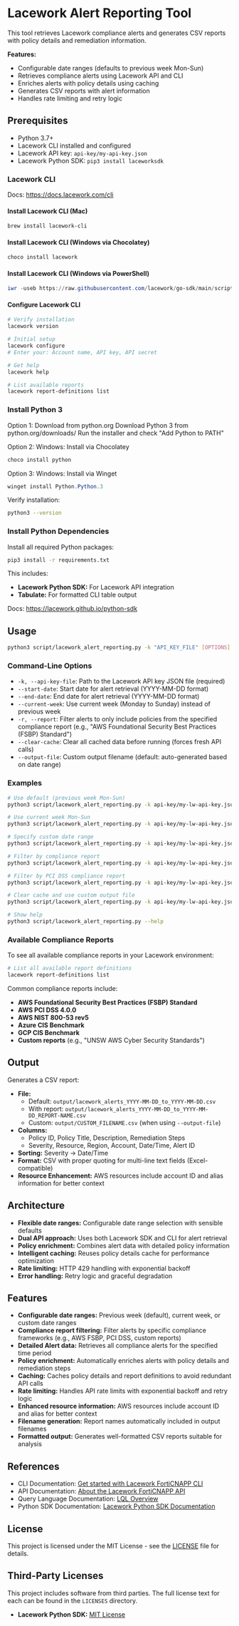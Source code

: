 # Lacework Alert Reporting Tool

This tool retrieves Lacework compliance alerts and generates CSV reports with policy details and remediation information.

**Features:**
- Configurable date ranges (defaults to previous week Mon-Sun)
- Retrieves compliance alerts using Lacework API and CLI
- Enriches alerts with policy details using caching
- Generates CSV reports with alert information
- Handles rate limiting and retry logic

## Prerequisites

- Python 3.7+
- Lacework CLI installed and configured
- Lacework API key: `api-key/my-api-key.json`
- Lacework Python SDK: `pip3 install laceworksdk`

### Lacework CLI

Docs: https://docs.lacework.com/cli

#### Install Lacework CLI (Mac)
```bash
brew install lacework-cli
```

#### Install Lacework CLI (Windows via Chocolatey)
```powershell
choco install lacework
```

#### Install Lacework CLI (Windows via PowerShell)
```powershell
iwr -useb https://raw.githubusercontent.com/lacework/go-sdk/main/scripts/install.ps1 | iex
```

#### Configure Lacework CLI
```bash
# Verify installation
lacework version

# Initial setup
lacework configure
# Enter your: Account name, API key, API secret

# Get help 
lacework help

# List available reports
lacework report-definitions list
```

### Install Python 3

Option 1: Download from python.org
Download Python 3 from python.org/downloads/
Run the installer and check "Add Python to PATH"

Option 2: Windows: Install via Chocolatey
```powershell
choco install python
```

Option 3: Windows: Install via Winget
```powershell
winget install Python.Python.3
```

Verify installation:
```bash
python3 --version
```

### Install Python Dependencies

Install all required Python packages:
```bash
pip3 install -r requirements.txt
```

This includes:
- **Lacework Python SDK:** For Lacework API integration
- **Tabulate:** For formatted CLI table output

Docs: https://lacework.github.io/python-sdk

## Usage

```bash
python3 script/lacework_alert_reporting.py -k "API_KEY_FILE" [OPTIONS]
```

### Command-Line Options
- `-k, --api-key-file`: Path to the Lacework API key JSON file (required)
- `--start-date`: Start date for alert retrieval (YYYY-MM-DD format)
- `--end-date`: End date for alert retrieval (YYYY-MM-DD format)
- `--current-week`: Use current week (Monday to Sunday) instead of previous week
- `-r, --report`: Filter alerts to only include policies from the specified compliance report (e.g., "AWS Foundational Security Best Practices (FSBP) Standard")
- `--clear-cache`: Clear all cached data before running (forces fresh API calls)
- `--output-file`: Custom output filename (default: auto-generated based on date range)

### Examples

```bash
# Use default (previous week Mon-Sun)
python3 script/lacework_alert_reporting.py -k api-key/my-lw-api-key.json

# Use current week Mon-Sun
python3 script/lacework_alert_reporting.py -k api-key/my-lw-api-key.json --current-week

# Specify custom date range
python3 script/lacework_alert_reporting.py -k api-key/my-lw-api-key.json --start-date 2024-01-01 --end-date 2024-01-07

# Filter by compliance report
python3 script/lacework_alert_reporting.py -k api-key/my-lw-api-key.json --current-week -r "CIS Amazon Web Services Foundations Benchmark v1.4.0"

# Filter by PCI DSS compliance report
python3 script/lacework_alert_reporting.py -k api-key/my-lw-api-key.json --current-week -r "AWS PCI DSS 4.0.0"

# Clear cache and use custom output file
python3 script/lacework_alert_reporting.py -k api-key/my-lw-api-key.json --clear-cache --output-file my_alerts.csv

# Show help
python3 script/lacework_alert_reporting.py --help
```

### Available Compliance Reports

To see all available compliance reports in your Lacework environment:

```bash
# List all available report definitions
lacework report-definitions list
```

Common compliance reports include:
- **AWS Foundational Security Best Practices (FSBP) Standard**
- **AWS PCI DSS 4.0.0**
- **AWS NIST 800-53 rev5**
- **Azure CIS Benchmark**
- **GCP CIS Benchmark**
- **Custom reports** (e.g., "UNSW AWS Cyber Security Standards")

## Output

Generates a CSV report:
- **File:** 
  - Default: `output/lacework_alerts_YYYY-MM-DD_to_YYYY-MM-DD.csv`
  - With report: `output/lacework_alerts_YYYY-MM-DD_to_YYYY-MM-DD_REPORT-NAME.csv`
  - Custom: `output/CUSTOM_FILENAME.csv` (when using `--output-file`)
- **Columns:**
  - Policy ID, Policy Title, Description, Remediation Steps
  - Severity, Resource, Region, Account, Date/Time, Alert ID
- **Sorting:** Severity → Date/Time
- **Format:** CSV with proper quoting for multi-line text fields (Excel-compatible)
- **Resource Enhancement:** AWS resources include account ID and alias information for better context

## Architecture

- **Flexible date ranges:** Configurable date range selection with sensible defaults
- **Dual API approach:** Uses both Lacework SDK and CLI for alert retrieval
- **Policy enrichment:** Combines alert data with detailed policy information
- **Intelligent caching:** Reuses policy details cache for performance optimization
- **Rate limiting:** HTTP 429 handling with exponential backoff
- **Error handling:** Retry logic and graceful degradation

## Features

- **Configurable date ranges:** Previous week (default), current week, or custom date ranges
- **Compliance report filtering:** Filter alerts by specific compliance frameworks (e.g., AWS FSBP, PCI DSS, custom reports)
- **Detailed Alert data:** Retrieves all compliance alerts for the specified time period
- **Policy enrichment:** Automatically enriches alerts with policy details and remediation steps
- **Caching:** Caches policy details and report definitions to avoid redundant API calls
- **Rate limiting:** Handles API rate limits with exponential backoff and retry logic
- **Enhanced resource information:** AWS resources include account ID and alias for better context
- **Filename generation:** Report names automatically included in output filenames
- **Formatted output:** Generates well-formatted CSV reports suitable for analysis

## References

- CLI Documentation: [Get started with Lacework FortiCNAPP CLI](https://docs.fortinet.com/document/lacework-forticnapp/latest/cli-reference/68020/get-started-with-the-lacework-forticnapp-cli)
- API Documentation: [About the Lacework FortiCNAPP API](https://docs.fortinet.com/document/lacework-forticnapp/latest/api-reference/863111/about-the-lacework-forticnapp-api)
- Query Language Documentation: [LQL Overview](https://docs.fortinet.com/document/lacework-forticnapp/latest/lql-reference/598361/lql-overview)
- Python SDK Documentation: [Lacework Python SDK Documentation](https://lacework.github.io/python-sdk)

## License

This project is licensed under the MIT License - see the [LICENSE](LICENSE) file for details.

## Third-Party Licenses

This project includes software from third parties. The full license text for each can be found in the `LICENSES` directory.

* **Lacework Python SDK:** [MIT License](./LICENSES/LACEWORK_SDK_LICENSE.md)
